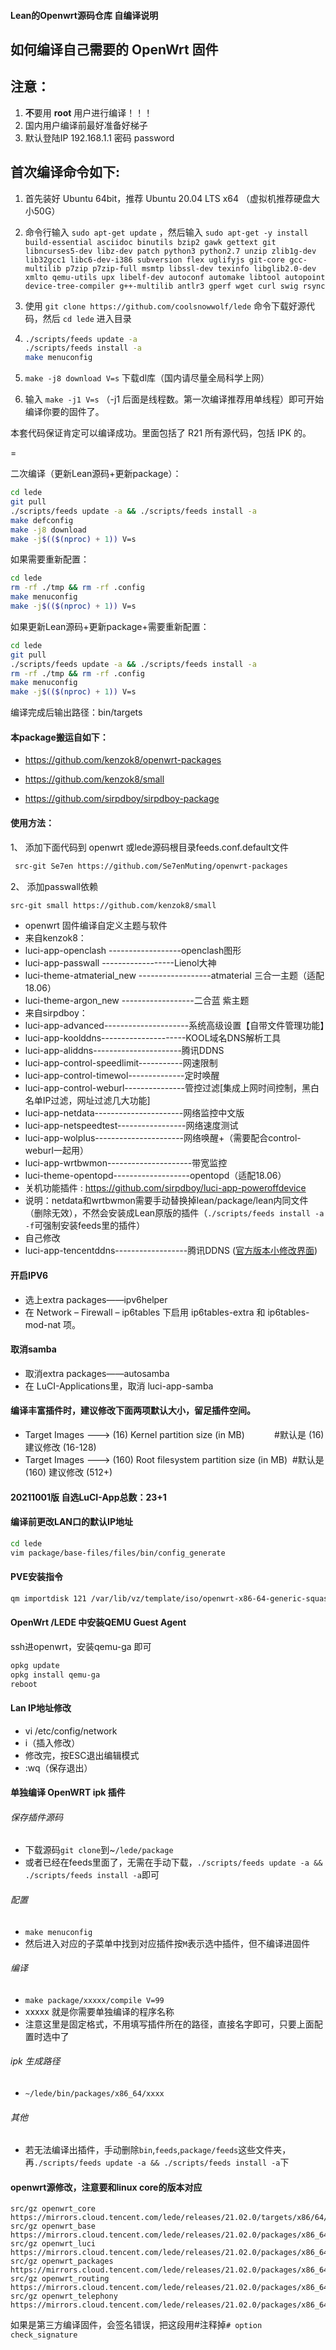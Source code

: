 
#### Lean的Openwrt源码仓库 自编译说明

如何编译自己需要的 OpenWrt 固件
-
注意：
-
1. **不**要用 **root** 用户进行编译！！！
2. 国内用户编译前最好准备好梯子
3. 默认登陆IP 192.168.1.1 密码 password


首次编译命令如下:
-
1. 首先装好 Ubuntu 64bit，推荐 Ubuntu 20.04 LTS x64 （虚拟机推荐硬盘大小50G）

2. 命令行输入 `sudo apt-get update` ，然后输入
   `
   sudo apt-get -y install build-essential asciidoc binutils bzip2 gawk gettext git libncurses5-dev libz-dev patch python3 python2.7 unzip zlib1g-dev lib32gcc1 libc6-dev-i386 subversion flex uglifyjs git-core gcc-multilib p7zip p7zip-full msmtp libssl-dev texinfo libglib2.0-dev xmlto qemu-utils upx libelf-dev autoconf automake libtool autopoint device-tree-compiler g++-multilib antlr3 gperf wget curl swig rsync
   `

3. 使用 `git clone https://github.com/coolsnowwolf/lede` 命令下载好源代码，然后 `cd lede` 进入目录

4. ```bash
   ./scripts/feeds update -a
   ./scripts/feeds install -a
   make menuconfig
   ```

5. `make -j8 download V=s` 下载dl库（国内请尽量全局科学上网）

6. 输入 `make -j1 V=s` （-j1 后面是线程数。第一次编译推荐用单线程）即可开始编译你要的固件了。

本套代码保证肯定可以编译成功。里面包括了 R21 所有源代码，包括 IPK 的。

=

二次编译（更新Lean源码+更新package）：
```bash
cd lede
git pull
./scripts/feeds update -a && ./scripts/feeds install -a
make defconfig
make -j8 download
make -j$(($(nproc) + 1)) V=s
```

如果需要重新配置：
```bash
cd lede
rm -rf ./tmp && rm -rf .config
make menuconfig
make -j$(($(nproc) + 1)) V=s
```

如果更新Lean源码+更新package+需要重新配置：
```bash
cd lede
git pull
./scripts/feeds update -a && ./scripts/feeds install -a
rm -rf ./tmp && rm -rf .config
make menuconfig
make -j$(($(nproc) + 1)) V=s
```

编译完成后输出路径：bin/targets

#### 本package搬运自如下：

* https://github.com/kenzok8/openwrt-packages


* https://github.com/kenzok8/small


* https://github.com/sirpdboy/sirpdboy-package

#### 使用方法：

 1、 添加下面代码到 openwrt 或lede源码根目录feeds.conf.default文件

```bash
 src-git Se7en https://github.com/Se7enMuting/openwrt-packages
```

 2、 添加passwall依赖

 ```bash
 src-git small https://github.com/kenzok8/small
 ```

- openwrt 固件编译自定义主题与软件
- 来自kenzok8：
- luci-app-openclash       ------------------openclash图形
- luci-app-passwall        ------------------Lienol大神          
- luci-theme-atmaterial_new  ------------------atmaterial 三合一主题（适配18.06）     
- luci-theme-argon_new     ------------------二合蓝 紫主题
- 来自sirpdboy：
- luci-app-advanced---------------------系统高级设置【自带文件管理功能】
- luci-app-koolddns---------------------KOOL域名DNS解析工具
- luci-app-aliddns----------------------腾讯DDNS
- luci-app-control-speedlimit-----------网速限制
- luci-app-control-timewol--------------定时唤醒
- luci-app-control-weburl---------------管控过滤[集成上网时间控制，黑白名单IP过滤，网址过滤几大功能]
- luci-app-netdata----------------------网络监控中文版
- luci-app-netspeedtest-----------------网络速度测试
- luci-app-wolplus----------------------网络唤醒+（需要配合control-weburl一起用）
- luci-app-wrtbwmon---------------------带宽监控
- luci-theme-opentopd-------------------opentopd（适配18.06）
- 关机功能插件 : https://github.com/sirpdboy/luci-app-poweroffdevice
- 说明：netdata和wrtbwmon需要手动替换掉lean/package/lean内同文件（删除无效），不然会安装成Lean原版的插件（`./scripts/feeds install -a -f`可强制安装feeds里的插件）
- 自己修改
- luci-app-tencentddns------------------腾讯DDNS ([官方版本小修改界面](https://github.com/Tencent-Cloud-Plugins/tencentcloud-openwrt-plugin-ddns))

#### 开启IPV6
- 选上extra packages——ipv6helper
- 在 Network – Firewall – ip6tables 下启用 ip6tables-extra 和 ip6tables-mod-nat 项。

#### 取消samba
- 取消extra packages——autosamba
- 在 LuCI-Applications里，取消 luci-app-samba

#### 编译丰富插件时，建议修改下面两项默认大小，留足插件空间。
- Target Images ---> (16) Kernel partition size (in MB)            #默认是 (16) 建议修改 (16-128)
- Target Images ---> (160) Root filesystem partition size (in MB)  #默认是 (160) 建议修改 (512+)

#### 20211001版 自选LuCI-App总数：23+1

#### 编译前更改LAN口的默认IP地址
 ```bash
cd lede
vim package/base-files/files/bin/config_generate
```
#### PVE安装指令
 ```bash
qm importdisk 121 /var/lib/vz/template/iso/openwrt-x86-64-generic-squashfs-combined-efi.img local-lvm
```

#### OpenWrt /LEDE 中安装QEMU Guest Agent
ssh进openwrt，安装qemu-ga 即可
```bash
opkg update
opkg install qemu-ga
reboot
```

#### Lan IP地址修改
- vi /etc/config/network
- i（插入修改）
- 修改完，按ESC退出编辑模式
- :wq（保存退出）

#### 单独编译 OpenWRT ipk 插件
###### 保存插件源码
- 下载源码`git clone`到~`/lede/package`
- 或者已经在feeds里面了，无需在手动下载，`./scripts/feeds update -a && ./scripts/feeds install -a`即可
###### 配置
- `make menuconfig`
- 然后进入对应的子菜单中找到对应插件按`M`表示选中插件，但不编译进固件
###### 编译
- `make package/xxxxx/compile V=99`
- xxxxx 就是你需要单独编译的程序名称
- 注意这里是固定格式，不用填写插件所在的路径，直接名字即可，只要上面配置时选中了
###### ipk 生成路径
- `~/lede/bin/packages/x86_64/xxxx`
###### 其他
- 若无法编译出插件，手动删除`bin`,`feeds`,`package/feeds`这些文件夹，再`./scripts/feeds update -a && ./scripts/feeds install -a`下

#### openwrt源修改，注意要和linux core的版本对应
```
src/gz openwrt_core https://mirrors.cloud.tencent.com/lede/releases/21.02.0/targets/x86/64/packages
src/gz openwrt_base https://mirrors.cloud.tencent.com/lede/releases/21.02.0/packages/x86_64/base
src/gz openwrt_luci https://mirrors.cloud.tencent.com/lede/releases/21.02.0/packages/x86_64/luci
src/gz openwrt_packages https://mirrors.cloud.tencent.com/lede/releases/21.02.0/packages/x86_64/packages
src/gz openwrt_routing https://mirrors.cloud.tencent.com/lede/releases/21.02.0/packages/x86_64/routing
src/gz openwrt_telephony https://mirrors.cloud.tencent.com/lede/releases/21.02.0/packages/x86_64/telephony
```
如果是第三方编译固件，会签名错误，把这段用#注释掉`# option check_signature`
